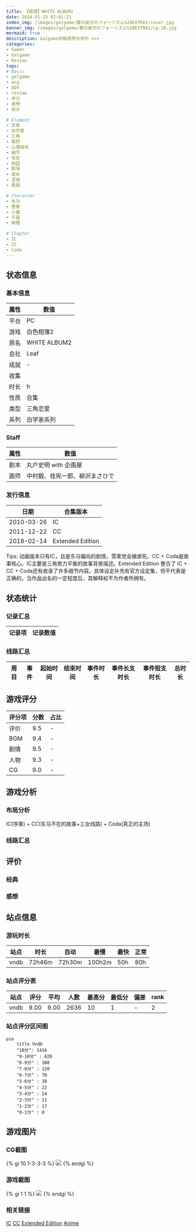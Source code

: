 ```yaml
---
title: 【感想】WHITE ALBUM2
date: 2024-01-15 02:01:21
index_img: /images/galgame/蒼の彼方のフォーリズム%20EXTRA1/cover.jpg
banner_img: /images/galgame/蒼の彼方のフォーリズム%20EXTRA1/cg-10.jpg
mermaid: true
description: Galgame攻略感想与评价 >>> 
categories:
- Gamer
- Galgame
- Review
tags:
# Basic
- galgame
- acg
- ADV
- review
- 评分
- 感想
- 统计

# Element
- 恋爱
- 白学家
- 三角
- 胃药
- 心理描写
- 细节
- 写实
- 校园
- 职场
- 成长
- 坚强
- 柔弱

# Character
- 东马
- 雪莱
- 小春
- 千晶
- 麻理

# Chapter
- IC
- CC
- Coda
---
```


## 状态信息
### 基本信息
| 属性 | 数值 |
| --- | --- |
| 平台 | PC |
| 游戏 | 白色相簿2 |
| 原名 | WHITE ALBUM2 |
| 会社 | Leaf |
| 成就 | - |
| 收集 |  |
| 时长 | h |
| 性质 | 合集 |
| 类型 | 三角恋爱 |
| 系列 | 白学家系列 |

### Staff
| 属性 | 数值 |
| --- | --- |
| 剧本 | 丸户史明 with 企画屋 |
| 画师 | 中村毅、桂宪一郎、柳沢まさひで |

### 发行信息
| 日期 | 合集版本 |
| --- | --- |
| 2010-03-26 | IC |
| 2011-12-22 | CC |
| 2018-02-14 | Extended Edition |

Tips: 动画版本只有IC，且是东马偏向的剧情，雪莱党会被虐死。CC + Coda是故事核心。IC主要是三角势力平衡的故事背景描述。Extended Edition 整合了 IC + CC + Coda还有收录了许多细节内容。具体设定补充有官方设定集，但不代表是正确的。当作品出名的一定程度后，其解释权不为作者所拥有。

## 状态统计
### 记录汇总
| 记录项 | 记录数值 |
| --- | --- |

### 线路汇总
| 周目 | 事件 | 起始时间 | 结束时间 | 事件时长 | 事件长支时长 | 事件短支时长 | 总时长 |
| --- | --- | --- | --- | --- | --- | --- | --- |


## 游戏评分
| 评分项 | 分数 | 占比 |
| --- | --- | --- |
| 评价 | 9.5 | - |
| BGM | 9.4 | - |
| 剧情 | 9.5 | - |
| 人物 | 9.3 | - |
| CG | 9.0 | - |


## 游戏分析
### 布局分析
IC(序章) + CC(东马不在的故事+三女线路) + Coda(真正的主场)

### 线路汇总


## 评价
### 经典


### 感想


## 站点信息
### 游玩时长
| 站点 | 时长 | 自动 | 最慢 | 最快 | 正常 |
| --- | --- | --- | --- | --- | --- | 
| vndb | 72h46m | 72h30m | 100h2m | 50h | 80h |

### 站点评分表
| 站点 | 评分 | 平均 | 人数 | 最高分 | 最低分 | 偏差 | rank |
| --- | --- | --- | --- | --- | --- | --- | --- |
| vndb | 9.00 | 9.00 | 2636 | 10 | 1 | - | 2 |

### 站点评分区间图
```mermaid
pie
    title Vndb
    "10分": 1416
    "9-10分" : 620
    "8-9分" : 308
    "7-8分" : 120
    "6-7分" : 70
    "5-6分" : 38
    "4-5分" : 22
    "3-4分" : 14
    "2-3分" : 11
    "1-2分" : 17
    "0-1分" : 0
```

## 游戏图片
### CG截图
{% gi 10 1-3-3-3 %}
![](/images/galgame/蒼の彼方のフォーリズム%20EXTRA1/cg-1.jpg)
{% endgi %}

### 游戏截图
{% gi 1 1 %}
![](/images/galgame/蒼の彼方のフォーリズム%20EXTRA1/cover.jpg)
{% endgi %}

### 相关链接
[IC](https://leaf.aquaplus.jp/product/wa2ic/)
[CC](https://leaf.aquaplus.jp/product/wa2cc/)
[Extended Edition](https://leaf.aquaplus.jp/product/wa2cc/product.html#wa2ex)
[Anime](http://whitealbum2.jp/)